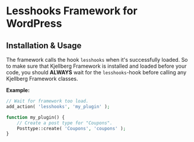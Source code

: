 # Lesshooks Framework for WordPress

## Installation & Usage
The framework calls the hook ```lesshooks``` when it's successfully loaded. So to make sure that Kjellberg Framework is installed and loaded before your code, you should **ALWAYS** wait for the ```lesshooks```-hook before calling any Kjellberg Framework classes.


**Example:**
```php
// Wait for framework too load.
add_action( 'lesshooks', 'my_plugin' );

function my_plugin() {
	// Create a post type for "Coupons".
	Posttype::create( 'Coupons', 'coupons' );
}
```